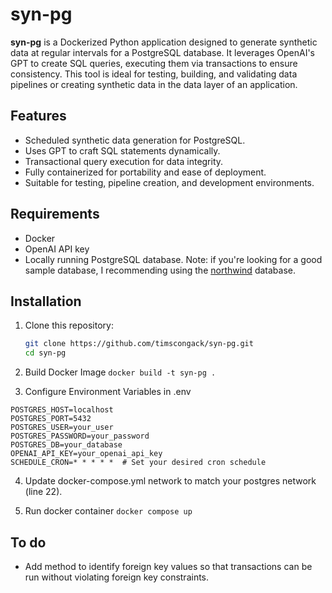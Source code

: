 # syn-pg

**syn-pg** is a Dockerized Python application designed to generate synthetic data at regular intervals for a PostgreSQL database. It leverages OpenAI's GPT to create SQL queries, executing them via transactions to ensure consistency. This tool is ideal for testing, building, and validating data pipelines or creating synthetic data in the data layer of an application.

## Features
- Scheduled synthetic data generation for PostgreSQL.
- Uses GPT to craft SQL statements dynamically.
- Transactional query execution for data integrity.
- Fully containerized for portability and ease of deployment.
- Suitable for testing, pipeline creation, and development environments.

## Requirements
- Docker
- OpenAI API key
- Locally running PostgreSQL database. Note: if you're looking for a good sample database, I recommending using the [northwind](https://github.com/pthom/northwind_psql) database.

## Installation

1. Clone this repository:
   ```bash
   git clone https://github.com/timscongack/syn-pg.git
   cd syn-pg
   ```

2. Build Docker Image
   `docker build -t syn-pg .`

3. Configure Environment Variables in .env

```
POSTGRES_HOST=localhost
POSTGRES_PORT=5432
POSTGRES_USER=your_user
POSTGRES_PASSWORD=your_password
POSTGRES_DB=your_database
OPENAI_API_KEY=your_openai_api_key
SCHEDULE_CRON=* * * * *  # Set your desired cron schedule
```

4. Update docker-compose.yml network to match your postgres network (line 22).

6. Run docker container `docker compose up`

## To do
- Add method to identify foreign key values so that transactions can be run without violating foreign key constraints.